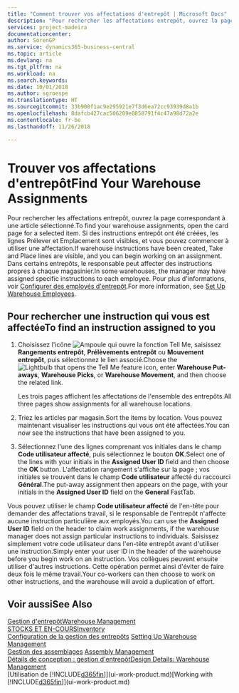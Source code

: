 ```yaml
---
title: "Comment trouver vos affectations d'entrepôt | Microsoft Docs"
description: "Pour rechercher les affectations entrepôt, ouvrez la page correspondant à une article sélectionné. Si des instructions entrepôt ont été créées, les lignes Prélever et Emplacement sont visibles, et vous pouvez commencer à utiliser une affectation. Dans certains entrepôts, le responsable peut affecter des instructions propres à chaque magasinier."
services: project-madeira
documentationcenter: 
author: SorenGP
ms.service: dynamics365-business-central
ms.topic: article
ms.devlang: na
ms.tgt_pltfrm: na
ms.workload: na
ms.search.keywords: 
ms.date: 10/01/2018
ms.author: sgroespe
ms.translationtype: HT
ms.sourcegitcommit: 33b900f1ac9e295921e7f3d6ea72cc93939d8a1b
ms.openlocfilehash: 8dafcb427cac506209e0858791f4c47a98d72a2e
ms.contentlocale: fr-be
ms.lasthandoff: 11/26/2018

---
```

# <a name="find-your-warehouse-assignments"></a><span data-ttu-id="387a4-105">Trouver vos affectations d'entrepôt</span><span class="sxs-lookup"><span data-stu-id="387a4-105">Find Your Warehouse Assignments</span></span>
<span data-ttu-id="387a4-106">Pour rechercher les affectations entrepôt, ouvrez la page correspondant à une article sélectionné.</span><span class="sxs-lookup"><span data-stu-id="387a4-106">To find your warehouse assignments, open the card page for a selected item.</span></span> <span data-ttu-id="387a4-107">Si des instructions entrepôt ont été créées, les lignes Prélever et Emplacement sont visibles, et vous pouvez commencer à utiliser une affectation.</span><span class="sxs-lookup"><span data-stu-id="387a4-107">If warehouse instructions have been created, Take and Place lines are visible, and you can begin working on an assignment.</span></span> <span data-ttu-id="387a4-108">Dans certains entrepôts, le responsable peut affecter des instructions propres à chaque magasinier.</span><span class="sxs-lookup"><span data-stu-id="387a4-108">In some warehouses, the manager may have assigned specific instructions to each employee.</span></span> <span data-ttu-id="387a4-109">Pour plus d'informations, voir [Configurer des employés d'entrepôt](warehouse-how-to-set-up-warehouse-employees.md).</span><span class="sxs-lookup"><span data-stu-id="387a4-109">For more information, see [Set Up Warehouse Employees](warehouse-how-to-set-up-warehouse-employees.md).</span></span>

## <a name="to-find-an-instruction-assigned-to-you"></a><span data-ttu-id="387a4-110">Pour rechercher une instruction qui vous est affectée</span><span class="sxs-lookup"><span data-stu-id="387a4-110">To find an instruction assigned to you</span></span>  
1.  <span data-ttu-id="387a4-111">Choisissez l'icône ![Ampoule qui ouvre la fonction Tell Me](media/ui-search/search_small.png "Dites-moi ce que vous voulez faire"), saisissez **Rangements entrepôt**, **Prélèvements entrepôt** ou **Mouvement entrepôt**, puis sélectionnez le lien associé.</span><span class="sxs-lookup"><span data-stu-id="387a4-111">Choose the ![Lightbulb that opens the Tell Me feature](media/ui-search/search_small.png "Tell me what you want to do") icon, enter **Warehouse Put-aways**, **Warehouse Picks**, or **Warehouse Movement**, and then choose the related link.</span></span>

    <span data-ttu-id="387a4-112">Les trois pages affichent les affectations de l'ensemble des entrepôts.</span><span class="sxs-lookup"><span data-stu-id="387a4-112">All three pages show assignments for all warehouse locations.</span></span>  

2. <span data-ttu-id="387a4-113">Triez les articles par magasin.</span><span class="sxs-lookup"><span data-stu-id="387a4-113">Sort the items by location.</span></span> <span data-ttu-id="387a4-114">Vous pouvez maintenant visualiser les instructions qui vous ont été affectées.</span><span class="sxs-lookup"><span data-stu-id="387a4-114">You can now see the instructions that have been assigned to you.</span></span>  
3. <span data-ttu-id="387a4-115">Sélectionnez l'une des lignes comprenant vos initiales dans le champ **Code utilisateur affecté**, puis sélectionnez le bouton **OK**.</span><span class="sxs-lookup"><span data-stu-id="387a4-115">Select one of the lines with your initials in the **Assigned User ID** field and then choose the **OK** button.</span></span> <span data-ttu-id="387a4-116">L'affectation rangement s'affiche sur la page ; vos initiales se trouvent dans le champ **Code utilisateur** affecté du raccourci **Général**.</span><span class="sxs-lookup"><span data-stu-id="387a4-116">The put-away assignment then appears on the page, with your initials in the **Assigned User ID** field on the **General** FastTab.</span></span>  

<span data-ttu-id="387a4-117">Vous pouvez utiliser le champ **Code utilisateur affecté** de l'en-tête pour demander des affectations travail, si le responsable de l'entrepôt n'affecte aucune instruction particulière aux employés.</span><span class="sxs-lookup"><span data-stu-id="387a4-117">You can use the **Assigned User ID** field on the header to claim work assignments, if the warehouse manager does not assign particular instructions to individuals.</span></span> <span data-ttu-id="387a4-118">Saisissez simplement votre code utilisateur dans l'en-tête entrepôt avant d'utiliser une instruction.</span><span class="sxs-lookup"><span data-stu-id="387a4-118">Simply enter your user ID in the header of the warehouse before you begin work on an instruction.</span></span> <span data-ttu-id="387a4-119">Vos collègues peuvent ensuite utiliser d'autres instructions. Cette opération permet ainsi d'éviter de faire deux fois le même travail.</span><span class="sxs-lookup"><span data-stu-id="387a4-119">Your co-workers can then choose to work on other instructions, and the warehouse will avoid a duplication of effort.</span></span>  

## <a name="see-also"></a><span data-ttu-id="387a4-120">Voir aussi</span><span class="sxs-lookup"><span data-stu-id="387a4-120">See Also</span></span>  
[<span data-ttu-id="387a4-121">Gestion d'entrepôt</span><span class="sxs-lookup"><span data-stu-id="387a4-121">Warehouse Management</span></span>](warehouse-manage-warehouse.md)  
[<span data-ttu-id="387a4-122">STOCKS ET EN-COURS</span><span class="sxs-lookup"><span data-stu-id="387a4-122">Inventory</span></span>](inventory-manage-inventory.md)  
<span data-ttu-id="387a4-123">[Configuration de la gestion des entrepôts](warehouse-setup-warehouse.md)   </span><span class="sxs-lookup"><span data-stu-id="387a4-123">[Setting Up Warehouse Management](warehouse-setup-warehouse.md)   </span></span>  
<span data-ttu-id="387a4-124">[Gestion des assemblages](assembly-assemble-items.md)  </span><span class="sxs-lookup"><span data-stu-id="387a4-124">[Assembly Management](assembly-assemble-items.md)  </span></span>  
[<span data-ttu-id="387a4-125">Détails de conception : gestion d'entrepôt</span><span class="sxs-lookup"><span data-stu-id="387a4-125">Design Details: Warehouse Management</span></span>](design-details-warehouse-management.md)  
<span data-ttu-id="387a4-126">[Utilisation de [!INCLUDE[d365fin](includes/d365fin_md.md)]](ui-work-product.md)</span><span class="sxs-lookup"><span data-stu-id="387a4-126">[Working with [!INCLUDE[d365fin](includes/d365fin_md.md)]](ui-work-product.md)</span></span> 

